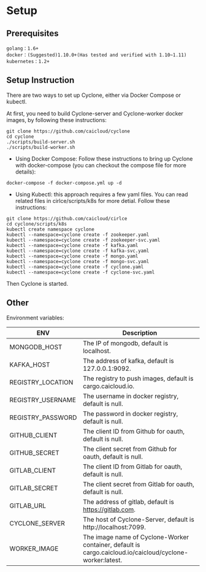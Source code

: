 # Setup

## Prerequisites

```
golang：1.6+
docker：(Suggested)1.10.0+(Has tested and verified with 1.10~1.11)
kubernetes：1.2+
```

## Setup Instruction

There are two ways to set up Cyclone, either via Docker Compose or kubectl.

At first, you need to build Cyclone-server and Cyclone-worker docker images, by following these instructions: 

```
git clone https://github.com/caicloud/cyclone
cd cyclone
./scripts/build-server.sh
./scripts/build-worker.sh
```

- Using Docker Compose: Follow these instructions to bring up Cyclone with docker-compose (you can checkout the compose file for more details):

```
docker-compose -f docker-compose.yml up -d
```

- Using Kubectl: this approach requires a few yaml files. You can read related files in cirlce/scripts/k8s for more detial. Follow these instructions:

```
git clone https://github.com/caicloud/cirlce
cd cyclone/scripts/k8s
kubectl create namespace cyclone
kubectl --namespace=cyclone create -f zookeeper.yaml
kubectl --namespace=cyclone create -f zookeeper-svc.yaml
kubectl --namespace=cyclone create -f kafka.yaml
kubectl --namespace=cyclone create -f kafka-svc.yaml
kubectl --namespace=cyclone create -f mongo.yaml
kubectl --namespace=cyclone create -f mongo-svc.yaml
kubectl --namespace=cyclone create -f cyclone.yaml
kubectl --namespace=cyclone create -f cyclone-svc.yaml
```

Then Cyclone is started.

## Other

Environment variables: 

| ENV                  | Description                              |
| -------------------- | ---------------------------------------- |
| MONGODB_HOST         | The IP of mongodb, default is localhost. |
| KAFKA_HOST           | The address of kafka, default is 127.0.0.1:9092. |
| REGISTRY_LOCATION    | The registry to push images, default is cargo.caicloud.io. |
| REGISTRY_USERNAME    | The username in docker registry, default is null. |
| REGISTRY_PASSWORD    | The password in docker registry, default is null. |
| GITHUB_CLIENT        | The client ID from Github for oauth, default is null. |
| GITHUB_SECRET        | The client secret from Github for oauth, default is null. |
| GITLAB_CLIENT        | The client ID from Gitlab for oauth, default is null. |
| GITLAB_SECRET        | The client secret from Gitlab for oauth, default is null. |
| GITLAB_URL           | The address of gitlab, default is https://gitlab.com. |
| CYCLONE_SERVER       | The host of Cyclone-Server, default is http://localhost:7099. |
| WORKER_IMAGE         | The image name of Cyclone-Worker container, default is cargo.caicloud.io/caicloud/cyclone-worker:latest. |
